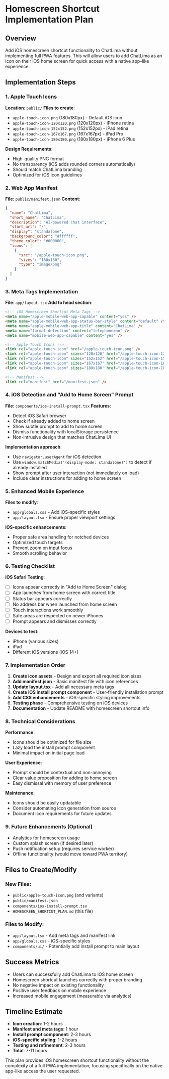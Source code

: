 # Homescreen Shortcut Implementation Plan

## Overview
Add iOS homescreen shortcut functionality to ChatLima without implementing full PWA features. This will allow users to add ChatLima as an icon on their iOS home screen for quick access with a native app-like experience.

## Implementation Steps

### 1. Apple Touch Icons
**Location**: `public/`
**Files to create**:
- `apple-touch-icon.png` (180x180px) - Default iOS icon
- `apple-touch-icon-120x120.png` (120x120px) - iPhone retina
- `apple-touch-icon-152x152.png` (152x152px) - iPad retina
- `apple-touch-icon-167x167.png` (167x167px) - iPad Pro
- `apple-touch-icon-180x180.png` (180x180px) - iPhone 6 Plus

**Design Requirements**:
- High-quality PNG format
- No transparency (iOS adds rounded corners automatically)
- Should match ChatLima branding
- Optimized for iOS icon guidelines

### 2. Web App Manifest
**File**: `public/manifest.json`
**Content**:
```json
{
  "name": "ChatLima",
  "short_name": "ChatLima",
  "description": "AI-powered chat interface",
  "start_url": "/",
  "display": "standalone",
  "background_color": "#ffffff",
  "theme_color": "#000000",
  "icons": [
    {
      "src": "/apple-touch-icon.png",
      "sizes": "180x180",
      "type": "image/png"
    }
  ]
}
```

### 3. Meta Tags Implementation
**File**: `app/layout.tsx`
**Add to head section**:
```html
<!-- iOS Homescreen Shortcut Meta Tags -->
<meta name="apple-mobile-web-app-capable" content="yes" />
<meta name="apple-mobile-web-app-status-bar-style" content="default" />
<meta name="apple-mobile-web-app-title" content="ChatLima" />
<meta name="format-detection" content="telephone=no" />
<meta name="mobile-web-app-capable" content="yes" />

<!-- Apple Touch Icons -->
<link rel="apple-touch-icon" href="/apple-touch-icon.png" />
<link rel="apple-touch-icon" sizes="120x120" href="/apple-touch-icon-120x120.png" />
<link rel="apple-touch-icon" sizes="152x152" href="/apple-touch-icon-152x152.png" />
<link rel="apple-touch-icon" sizes="167x167" href="/apple-touch-icon-167x167.png" />
<link rel="apple-touch-icon" sizes="180x180" href="/apple-touch-icon-180x180.png" />

<!-- Manifest -->
<link rel="manifest" href="/manifest.json" />
```

### 4. iOS Detection and "Add to Home Screen" Prompt
**File**: `components/ios-install-prompt.tsx`
**Features**:
- Detect iOS Safari browser
- Check if already added to home screen
- Show subtle prompt to add to home screen
- Dismiss functionality with localStorage persistence
- Non-intrusive design that matches ChatLima UI

**Implementation approach**:
- Use `navigator.userAgent` for iOS detection
- Use `window.matchMedia('(display-mode: standalone)')` to detect if already installed
- Show prompt after user interaction (not immediately on load)
- Include clear instructions for adding to home screen

### 5. Enhanced Mobile Experience
**Files to modify**:
- `app/globals.css` - Add iOS-specific styles
- `app/layout.tsx` - Ensure proper viewport settings

**iOS-specific enhancements**:
- Proper safe area handling for notched devices
- Optimized touch targets
- Prevent zoom on input focus
- Smooth scrolling behavior

### 6. Testing Checklist
**iOS Safari Testing**:
- [ ] Icons appear correctly in "Add to Home Screen" dialog
- [ ] App launches from home screen with correct title
- [ ] Status bar appears correctly
- [ ] No address bar when launched from home screen
- [ ] Touch interactions work smoothly
- [ ] Safe areas are respected on newer iPhones
- [ ] Prompt appears and dismisses correctly

**Devices to test**:
- iPhone (various sizes)
- iPad
- Different iOS versions (iOS 14+)

### 7. Implementation Order
1. **Create icon assets** - Design and export all required icon sizes
2. **Add manifest.json** - Basic manifest file with icon references
3. **Update layout.tsx** - Add all necessary meta tags
4. **Create iOS install prompt component** - User-friendly installation prompt
5. **Add CSS enhancements** - iOS-specific styling improvements
6. **Testing phase** - Comprehensive testing on iOS devices
7. **Documentation** - Update README with homescreen shortcut info

### 8. Technical Considerations
**Performance**:
- Icons should be optimized for file size
- Lazy load the install prompt component
- Minimal impact on initial page load

**User Experience**:
- Prompt should be contextual and non-annoying
- Clear value proposition for adding to home screen
- Easy dismissal with memory of user preference

**Maintenance**:
- Icons should be easily updatable
- Consider automating icon generation from source
- Document icon requirements for future updates

### 9. Future Enhancements (Optional)
- Analytics for homescreen usage
- Custom splash screen (if desired later)
- Push notification setup (requires service worker)
- Offline functionality (would move toward PWA territory)

## Files to Create/Modify

### New Files:
- `public/apple-touch-icon.png` (and variants)
- `public/manifest.json`
- `components/ios-install-prompt.tsx`
- `HOMESCREEN_SHORTCUT_PLAN.md` (this file)

### Files to Modify:
- `app/layout.tsx` - Add meta tags and manifest link
- `app/globals.css` - iOS-specific styles
- `components/ui/` - Potentially add install prompt to main layout

## Success Metrics
- Users can successfully add ChatLima to iOS home screen
- Homescreen shortcut launches correctly with proper branding
- No negative impact on existing functionality
- Positive user feedback on mobile experience
- Increased mobile engagement (measurable via analytics)

## Timeline Estimate
- **Icon creation**: 1-2 hours
- **Manifest and meta tags**: 1 hour
- **Install prompt component**: 2-3 hours
- **iOS-specific styling**: 1-2 hours
- **Testing and refinement**: 2-3 hours
- **Total**: 7-11 hours

This plan provides iOS homescreen shortcut functionality without the complexity of a full PWA implementation, focusing specifically on the native app-like access the user requested. 